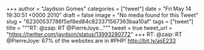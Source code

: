 
+++
author = "Jaydson Gomes"
categories = ["tweet"]
date = "Fri May 14 19:30:51 +0000 2010"
draft = false
image = "No media found for this Tweet"
slug = "62300537786f5ef8ed84c823371567363baa10af"
tags = ["tweet"]
title = """RT: @zaip: RT @PierreJoye..."""
tweet = true
tweet_url = "https://twitter.com/jaydson/status/13993280772"
+++
RT: @zaip: RT @PierreJoye: 67% of the websites are in #PHP! http://bit.ly/asE233
